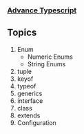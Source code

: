 ### [Advance Typescript](https://www.canva.com/design/DAFRbdvZ-u0/OA0SUBxRnYXB2q83I2GtrQ/view?utm_content=DAFRbdvZ-u0&utm_campaign=designshare&utm_medium=link2&utm_source=sharebutton)

## Topics

1. Enum
   - Numeric Enums
   - String Enums
2. tuple
3. keyof
4. typeof
5. generics
6. interface
7. class
8. extends
9. Configuration

